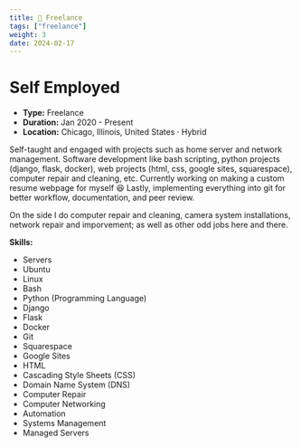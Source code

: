 ```yaml
---
title: 🔧 Freelance
tags: ["freelance"]
weight: 3
date: 2024-02-17
---
```

# Self Employed

- **Type:** Freelance
- **Duration:** Jan 2020 - Present
- **Location:** Chicago, Illinois, United States · Hybrid

Self-taught and engaged with projects such as home server and network management. Software development like bash scripting, python projects (django, flask, docker), web projects (html, css, google sites, squarespace), computer repair and cleaning, etc. Currently working on making a custom resume webpage for myself 😆 Lastly, implementing everything into git for better workflow, documentation, and peer review.

On the side I do computer repair and cleaning, camera system installations, network repair and imporvement; as well as other odd jobs here and there.

**Skills:**
- Servers
- Ubuntu
- Linux
- Bash
- Python (Programming Language)
- Django
- Flask
- Docker
- Git
- Squarespace
- Google Sites
- HTML
- Cascading Style Sheets (CSS)
- Domain Name System (DNS)
- Computer Repair
- Computer Networking
- Automation
- Systems Management
- Managed Servers